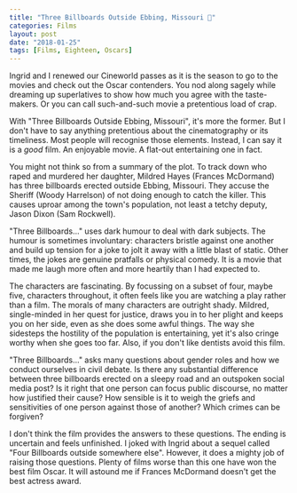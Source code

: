 ```yaml
---
title: "Three Billboards Outside Ebbing, Missouri 🍿"
categories: Films
layout: post
date: "2018-01-25"
tags: [Films, Eighteen, Oscars]
---
```


Ingrid and I renewed our Cineworld passes as it is the season to go to the movies and check out the Oscar contenders. You nod along sagely while dreaming up superlatives to show how much you agree with the taste-makers. Or you can call such-and-such movie a pretentious load of crap.

With "Three Billboards Outside Ebbing, Missouri", it's more the former. But I don't have to say anything pretentious about the cinematography or its timeliness. Most people will recognise those elements. Instead, I can say it is a *good* film. An enjoyable movie. A flat-out entertaining one in fact.

You might not think so from a summary of the plot. To track down who raped and murdered her daughter, Mildred Hayes (Frances McDormand) has three billboards erected outside Ebbing, Missouri. They accuse the Sheriff (Woody Harrelson) of not doing enough to catch the killer. This causes uproar among the town's population, not least a tetchy deputy, Jason Dixon (Sam Rockwell).

"Three Billboards..." uses dark humour to deal with dark subjects. The humour is sometimes involuntary: characters bristle against one another and build up tension for a joke to jolt it away with a little blast of static. Other times, the jokes are genuine pratfalls or physical comedy. It is a movie that made me laugh more often and more heartily than I had expected to.

The characters are fascinating. By focussing on a subset of four, maybe five, characters throughout, it often feels like you are watching a play rather than a film. The morals of many characters are outright shady. Mildred, single-minded in her quest for justice, draws you in to her plight and keeps you on her side, even as she does some awful things. The way she sidesteps the hostility of the population is entertaining, yet it's also cringe worthy when she goes too far. Also, if you don't like dentists avoid this film.

"Three Billboards..." asks many questions about gender roles and how we conduct ourselves in civil debate. Is there any substantial difference between three billboards erected on a sleepy road and an outspoken social media post? Is it right that one person can focus public discourse, no matter how justified their cause? How sensible is it to weigh the griefs and sensitivities of one person against those of another? Which crimes can be forgiven?

I don't think the film provides the answers to these questions. The ending is uncertain and feels unfinished. I joked with Ingrid about a sequel called "Four Billboards outside somewhere else". However, it does a mighty job of raising those questions. Plenty of films worse than this one have won the best film Oscar. It will astound me if Frances McDormand doesn't get the best actress award.

